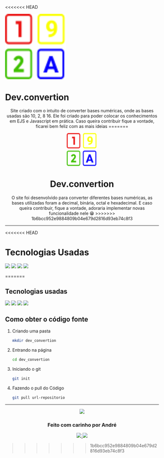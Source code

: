 <<<<<<< HEAD
<p algin="center">
<img src="/public/img/icn-title.svg" width="200">
</p>
<h1>Dev.convertion</h1>

<p align="center">
Site criado com o intuito de converter bases numéricas, onde as bases usadas são 10, 2, 8 16. Ele foi criado para poder colocar os conhecimentos em EJS e Javascript em prática. Caso queira contribuir fique a vontade, ficarei bem feliz com as mais ideias
=======
<p align="center">
<img src="/public/img/icn-title.svg" width="100"/>
</p>
<h1 align="center">Dev.convertion</h1>

<p align="center">
O site foi desenvolvido para converter diferentes bases numéricas, as bases utilizadas foram a decimal, binária, octal e hexadecimal. E caso queira contribuir, fique a vontade, adoraria implementar novas funcionalidade nele 😁
>>>>>>> 1b6bcc952e9884809b04e679d2816d93eb74c8f3
</p>

<hr />

<<<<<<< HEAD
# Tecnologias Usadas
<img src="https://img.shields.io/badge/HTML5-E34F26?style=for-the-badge&logo=html5&logoColor=white">
<img src="https://img.shields.io/badge/CSS3-1572B6?style=for-the-badge&logo=css3&logoColor=white">
<img src="https://img.shields.io/badge/JavaScript-F7DF1E?style=for-the-badge&logo=javascript&logoColor=black">
<img src="https://img.shields.io/badge/Node.js-43853D?style=for-the-badge&logo=node.js&logoColor=white">

=======
<br />

## Tecnologias usadas
<img src="https://img.shields.io/badge/HTML5-E34F26?style=for-the-badge&logo=html5&logoColor=white">
<img src="https://img.shields.io/badge/CSS3-1572B6?style=for-the-badge&logo=css3&logoColor=white">
<img src="https://img.shields.io/badge/JavaScript-F7DF1E?style=for-the-badge&logo=javascript&logoColor=black">
<img src="https://img.shields.io/badge/Node.js-43853D?style=for-the-badge&logo=node.js&logoColor=white">

<br />

## Como obter o código fonte

1. Criando uma pasta

   ```sh
   mkdir dev_convertion
   ```

2. Entrando na página

   ```sh
   cd dev_convertion
   ```
   
3. Iniciando o git

   ```sh
   git init
   ```

4. Fazendo o pull do Código

   ```sh
   git pull url-repositorio
   ```
   
<hr />

<p align="center">
<img src="https://media.tenor.com/images/04874f6ec9cdae3f47b6abfff09cb60c/tenor.gif" width="100"/>
 </p>
<h3 align="center">Feito com carinho por André</h3>
<p align="center">
<a href="https://www.instagram.com/andre_gust_viana/">
<img src="https://img.shields.io/badge/Instagram-E4405F?style=for-the-badge&logo=instagram&logoColor=white" />
</a>
<a href="https://www.facebook.com/andre.dapper.121">
<img src="https://img.shields.io/badge/Facebook-1877F2?style=for-the-badge&logo=facebook&logoColor=white" />
</a>
 </p>

>>>>>>> 1b6bcc952e9884809b04e679d2816d93eb74c8f3
